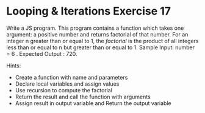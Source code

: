# Looping & Iterations Exercise 17

Write a JS program. This program contains a function which takes one argument: a positive number and returns factorial of that number. For an integer n greater than or equal to 1, the _factorial_ is the product of all integers less than or equal to n but greater than or equal to 1. Sample Input: number = 6 . Expected Output : 720.

Hints:

- Create a function with name and parameters
- Declare local variables and assign values
- Use recursion to compute the factorial
- Return the result and call the function with arguments
- Assign result in output variable and Return the output variable